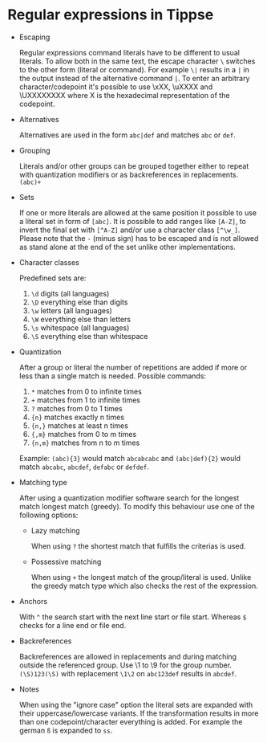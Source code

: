 Regular expressions in Tippse
=============================

* Escaping

  Regular expressions command literals have to be different to usual literals. To allow both in the same text, the escape character `\` switches to the other form (literal or command). For example `\|` results in a `|` in the output instead of the alternative command `|`. To enter an arbitrary character/codepoint it's possible to use \xXX, \uXXXX and \UXXXXXXXX where X is the hexadecimal representation of the codepoint.

* Alternatives

  Alternatives are used in the form `abc|def` and matches `abc` or `def`.

* Grouping

  Literals and/or other groups can be grouped together either to repeat with quantization modifiers or as backreferences in replacements. `(abc)+`

* Sets

  If one or more literals are allowed at the same position it possible to use a literal set in form of `[abc]`. It is possible to add ranges like `[A-Z]`, to invert the final set with `[^A-Z]` and/or use a character class `[^\w_]`. Please note that the `-` (minus sign) has to be escaped and is not allowed as stand alone at the end of the set unlike other implementations.

* Character classes

  Predefined sets are:

  1. `\d` digits (all languages)
  2. `\D` everything else than digits
  3. `\w` letters (all languages)
  4. `\W` everything else than letters
  5. `\s` whitespace (all languages)
  6. `\S` everything else than whitespace

* Quantization

  After a group or literal the number of repetitions are added if more or less than a single match is needed. Possible commands:

  1. `*` matches from 0 to infinite times
  2. `+` matches from 1 to infinite times
  3. `?` matches from 0 to 1 times
  4. `{n}` matches exactly n times
  5. `{n,}` matches at least n times
  6. `{,m}` matches from 0 to m times
  7. `{n,m}` matches from n to m times

  Example: `(abc){3}` would match `abcabcabc` and `(abc|def){2}` would match `abcabc`, `abcdef`, `defabc` or `defdef`.

* Matching type

  After using a quantization modifier software search for the longest match longest match (greedy). To modify this behaviour use one of the following options:

  * Lazy matching

    When using `?` the shortest match that fulfills the criterias is used.

  * Possessive matching

    When using `+` the longest match of the group/literal is used. Unlike the greedy match type which also checks the rest of the expression.

* Anchors

  With `^` the search start with the next line start or file start. Whereas `$` checks for a line end or file end.

* Backreferences

  Backreferences are allowed in replacements and during matching outside the referenced group. Use \1 to \9 for the group number. `(\S)123(\S)` with replacement `\1\2` on `abc123def` results in `abcdef`.

* Notes

  When using the "ignore case" option the literal sets are expanded with their uppercase/lowercase variants. If the transformation results in more than one codepoint/character everything is added. For example the german `ß` is expanded to `ss`.
